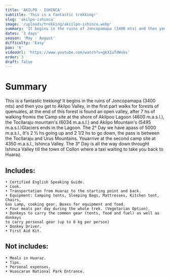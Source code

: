 ```yaml
---
title: 'AKILPO - ISHINCA'
subtitle: 'This is a fantastic trekking!'
slug: 'akilpo-ishinca'
image: '/uploads/trekking/akiilpo-ishinca.webp'
summary: 'It begins in the ruins of Joncopamapa (3400 mts) and then you get to Akilpo Valley'
dates: '3 days'
season: 'May - August'
difficulty: 'Easy'
pax: '6'
videoUrl: 'https://www.youtube.com/watch?v=gkXIuTdWxks'
order: 3
draft: false
---
```


# Summary

This is a fantastic trekking! It begins in the ruins of Joncopamapa (3400 mts) and then you get to Akilpo Valley, in the first part walks for forests of quenuales, at the end of this forest is found an open valley, after 7 hs of walking fromis the Camp site at the shore of Akilpoo Lagoon (4600 m.a.s.l.), the Tocllaraju mountain's (6034 m.a.s.l.) and Akilpo Mountain's (5495 m.a.s.l.)Glaciers ends in the Lagoon.
The 2° Day we have apass of 5000 m.a.s.l., It's 2 ½ hs going up and 2 1/2 hs to go down, the pass is between the Tocllaraju and Urus Mountains. Youarrive at the second camp site at 4350 m.a.s.l., Ishinca Valley.
The 3° Day is all the way down throught Ishinca Valley till the town of Collon where a taxi waiting to take you back to Huaraz.

## Includes:

```
• Certified English Speaking Guide.
• Cook.
• Transportation from Huaraz to the starting point and back.
• Equipment: Camping tents, Sleeping Bags, Mattresses, Kitchen tent, Chairs,
Gas Lamp, cooking gear, Boxes for equipment and food.
• Four meals per day during the whole trek. (Vegetarian Option).
• Donkeys to carry the common gear (tents, food and fuel) as well as donkeys
to carry personal gear (up to 8 kg per person)
• Donkey Driver.
• First Aid Kit.
```

## Not includes:

```
• Meals in Huaraz.
• Tips.
• Personal expenses.
• Huascaran National Park Entrance.
```
